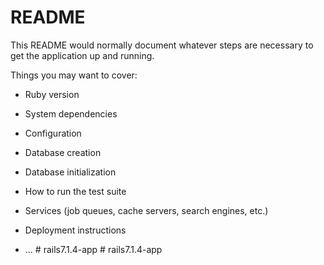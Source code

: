 # README

This README would normally document whatever steps are necessary to get the
application up and running.

Things you may want to cover:

* Ruby version

* System dependencies

* Configuration

* Database creation

* Database initialization

* How to run the test suite

* Services (job queues, cache servers, search engines, etc.)

* Deployment instructions

* ...
#   r a i l s 7 . 1 . 4 - a p p  
 #   r a i l s 7 . 1 . 4 - a p p  
 